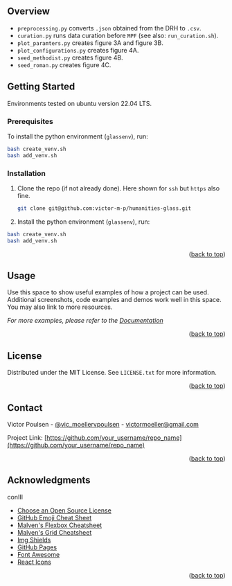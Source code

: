 <!-- TABLE OF CONTENTS -->


<!-- ABOUT THE PROJECT -->
## Overview 

* ```preprocessing.py``` converts ```.json``` obtained from the DRH to ```.csv```.
* ```curation.py``` runs data curation before ```MPF``` (see also: ```run_curation.sh```).
* ```plot_paramters.py``` creates figure 3A and figure 3B. 
* ```plot_configurations.py``` creates figure 4A.
* ```seed_methodist.py``` creates figure 4B. 
* ```seed_roman.py``` creates figure 4C.


<!-- GETTING STARTED -->
## Getting Started

Environments tested on ubuntu version 22.04 LTS. 

### Prerequisites

To install the python environment (```glassenv```), run: 
  ```sh
  bash create_venv.sh
  bash add_venv.sh
  ```

### Installation


1. Clone the repo (if not already done). Here shown for ```ssh``` but ```https``` also fine. 
   ```sh
   git clone git@github.com:victor-m-p/humanities-glass.git
   ```

2. Install the python environment (```glassenv```), run: 
  ```sh
  bash create_venv.sh
  bash add_venv.sh
  ```


<p align="right">(<a href="#readme-top">back to top</a>)</p>



<!-- USAGE EXAMPLES -->
## Usage

Use this space to show useful examples of how a project can be used. Additional screenshots, code examples and demos work well in this space. You may also link to more resources.

_For more examples, please refer to the [Documentation](https://example.com)_

<p align="right">(<a href="#readme-top">back to top</a>)</p>



<!-- LICENSE -->
## License

Distributed under the MIT License. See `LICENSE.txt` for more information.

<p align="right">(<a href="#readme-top">back to top</a>)</p>



<!-- CONTACT -->
## Contact

Victor Poulsen - [@vic_moellervpoulsen](https://twitter.com/vic_moeller) - victormoeller@gmail.com

Project Link: [https://github.com/your_username/repo_name](https://github.com/your_username/repo_name)

<p align="right">(<a href="#readme-top">back to top</a>)</p>



<!-- ACKNOWLEDGMENTS -->
## Acknowledgments

conIII
 


* [Choose an Open Source License](https://choosealicense.com)
* [GitHub Emoji Cheat Sheet](https://www.webpagefx.com/tools/emoji-cheat-sheet)
* [Malven's Flexbox Cheatsheet](https://flexbox.malven.co/)
* [Malven's Grid Cheatsheet](https://grid.malven.co/)
* [Img Shields](https://shields.io)
* [GitHub Pages](https://pages.github.com)
* [Font Awesome](https://fontawesome.com)
* [React Icons](https://react-icons.github.io/react-icons/search)

<p align="right">(<a href="#readme-top">back to top</a>)</p>

